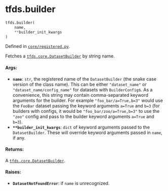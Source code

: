 <div itemscope itemtype="http://developers.google.com/ReferenceObject">
<meta itemprop="name" content="tfds.builder" />
<meta itemprop="path" content="Stable" />
</div>

# tfds.builder

``` python
tfds.builder(
    name,
    **builder_init_kwargs
)
```



Defined in [`core/registered.py`](https://github.com/tensorflow/datasets/tree/master/tensorflow_datasets/core/registered.py).

Fetches a <a href="../tfds/core/DatasetBuilder.md"><code>tfds.core.DatasetBuilder</code></a> by string name.

#### Args:

* <b>`name`</b>: `str`, the registered name of the `DatasetBuilder` (the snake case
    version of the class name). This can be either `"dataset_name"` or
    `"dataset_name/config_name"` for datasets with `BuilderConfig`s.
    As a convenience, this string may contain comma-separated keyword
    arguments for the builder. For example `"foo_bar/a=True,b=3"` would use
    the `FooBar` dataset passing the keyword arguments `a=True` and `b=3`
    (for builders with configs, it would be `"foo_bar/zoo/a=True,b=3"` to
    use the `"zoo"` config and pass to the builder keyword arguments `a=True`
    and `b=3`).
* <b>`**builder_init_kwargs`</b>: `dict` of keyword arguments passed to the
    `DatasetBuilder`. These will override keyword arguments passed in `name`,
    if any.


#### Returns:

A <a href="../tfds/core/DatasetBuilder.md"><code>tfds.core.DatasetBuilder</code></a>.


#### Raises:

* <b>`DatasetNotFoundError`</b>: if `name` is unrecognized.